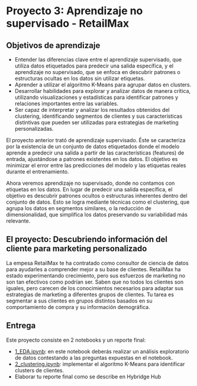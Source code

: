 # Proyecto 3: Aprendizaje no supervisado - RetailMax

## Objetivos de aprendizaje

- Entender las diferencias clave entre el aprendizaje supervisado, que utiliza datos etiquetados para predecir una salida específica, y el aprendizaje no supervisado, que se enfoca en descubrir patrones o estructuras ocultas en los datos sin utilizar etiquetas.
- Aprender a utilizar el algoritmo K-Means para agrupar datos en clusters.
- Desarrollar habilidades para explorar y analizar datos de manera crítica, utilizando visualizaciones y estadísticas para identificar patrones y relaciones importantes entre las variables.
- Ser capaz de interpretar y analizar los resultados obtenidos del clustering, identificando segmentos de clientes y sus características distintivas que pueden ser utilizadas para estrategias de marketing personalizadas. 

El proyecto anterior trató de aprendizaje supervisado. Éste se caracteriza por la existencia de un conjunto de datos etiquetados donde el modelo aprende a predecir una salida a partir de las características (features) de entrada, ajustándose a patrones existentes en los datos. El objetivo es minimizar el error entre las predicciones del modelo y las etiquetas reales durante el entrenamiento.

Ahora veremos aprendizaje no supervisado, donde no contamos con etiquetas en los datos. En lugar de predecir una salida específica, el objetivo es descubrir patrones ocultos o estructuras inherentes dentro del conjunto de datos. Esto se logra mediante técnicas como el clustering, que agrupa los datos en segmentos similares, o la reducción de dimensionalidad, que simplifica los datos preservando su variabilidad más relevante.

## El proyecto: Descubriendo información del cliente para marketing personalizado

La empesa RetailMax te ha contratado como consultor de ciencia de datos para ayudarles a comprender mejor a su base de clientes. RetailMax ha estado experimentando crecimiento, pero sus esfuerzos de marketing no son tan efectivos como podrían ser. Saben que no todos los clientes son iguales, pero carecen de los conocimientos necesarios para adaptar sus estrategias de marketing a diferentes grupos de clientes. Tu tarea es segmentar a sus clientes en grupos distintos basados en su comportamiento de compra y su información demográfica.


## Entrega
Este proyecto consiste en 2 notebooks y un reporte final:
- [1_EDA.ipynb](./1_EDA.ipynb): en este notebook deberás realizar un análisis exploratorio de datos contestando a las preguntas expuestas en el notebook.
- [2_clustering.ipynb](./2_clustering.ipynb): implementar el algoritmo K-Means para identificar clusters de clientes.
- Elaborar tu reporte final como se describe en Hybridge Hub


